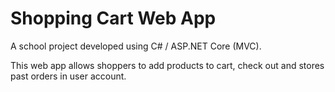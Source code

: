 # Shopping Cart Web App

A school project developed using C# / ASP.NET Core (MVC).

This web app allows shoppers to add products to cart, check out and stores past orders in user account.
